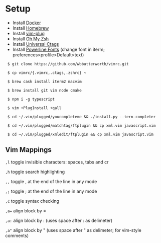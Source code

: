 # Setup

- Install [Docker](https://docs.docker.com/docker-for-mac/install)
- Install [Homebrew](https://github.com/Homebrew/brew)
- Install [vim-plug](https://github.com/junegunn/vim-plug)
- Install [Oh My Zsh](https://github.com/robbyrussell/oh-my-zsh)
- Install [Universal Ctags](https://github.com/universal-ctags/ctags)
- Install [Powerline Fonts](https://github.com/powerline/fonts) (change font in iterm; preferences>profile>Default>text)

```
 $ git clone https://github.com/wbbutterworth/vimrc.git

 $ cp vimrc/{.vimrc,.ctags,.zshrc} ~

 $ brew cask install iterm2 macvim

 $ brew install git vim node cmake

 $ npm i -g typescript

 $ vim +PlugInstall +qall

 $ cd ~/.vim/plugged/youcompleteme && ./install.py --tern-completer

 $ cd ~/.vim/plugged/matchtag/ftplugin && cp xml.vim javascript.vim

 $ cd ~/.vim/plugged/xmledit/ftplugin && cp xml.vim javascript.vim
```

## Vim Mappings

```,l``` toggle invisible characters: spaces, tabs and cr  

```,h``` toggle search highlighting  

```,,``` toggle , at the end of the line in any mode  

```,;``` toggle ; at the end of the line in any mode  

```,c``` toggle syntax checking  

```,a=``` align block by =  

```,a:``` align block by : (uses space after : as delimeter)  

```,a"``` align block by " (uses space after " as delimeter; for vim-style comments)  
